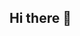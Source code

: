 ## Hi there 👋

<!--
**maryamh5/maryamh5** is a ✨ _special_ ✨ repository because its `README.md` (this file) appears on your GitHub profile.

# 👋 Hi, I'm Maryam

🎓 Student at **The Open University**  
📘 Pursuing a flexible **Open Degree** focused on business, finance, and law  
💼 Founder of **Maryam Consulting** – delivering digital solutions to the construction and housing industry  
💻 Working across **Lenovo**, **Samsung Tab A9**, and **iPhone**  
📚 Learning **GitHub**, **Notion**, **Canva**, and full-stack digital tools  

---

## 🎓 Education

- **BA/BSc (Honours) Open Degree**, The Open University  
  - 📊 B294 Financial Analysis and Decision Making (2025)  
  - 📈 M248 Analysing Data (2025)  
  - ⚖️ W240 Business and Employment Law (2026)  
  - 🏅 Badge: *Introducing Multidisciplinary Study* (OU, 2024)  

---

## 🚀 Projects & Goals
- ✨ Build my online presence and digital brand  
- 💼 Grow my consultancy supporting construction tech adoption  
- 🌐 Complete and launch client websites (Webflow & CMS-based)  
- ⚙️ Automate workflows using **COINS APIs**, email integrations, and CRM syncing  
- 🎓 Complete my Open Degree combining business, law, and data  
- 💡 Help others save money, become efficient, and build freedom  

---

## 🧠 What I Do at Maryam Consulting
- ✅ Configure **COINS ERP** for UK housing and construction clients  
- 🔗 Build and test **API integrations** (e.g., CRM to COINS, Outlook sync)  
- 📤 Automate lead response workflows and system alerts  
- 🌍 Design client-facing **Webflow websites** (marketing + client portals)  
- 🧾 Guide clients on digital tools that reduce admin and boost productivity  

---

## 🛠️ Tools I Use
- 🎨 **Canva Pro** – branding, client materials, social content  
- 🧠 **Notion Pro** – client dashboards, delivery plans, study hub  
- 🤖 **GitHub Copilot** – learning automation & development workflows  
- 🧾 **COINS ERP** – workflow configs, exports, reports, and SQL  
- 💻 **Webflow** – building sites for my consulting firm & clients  
- 🔧 **Postman** – for testing API integrations  
- 🧪 **Replit** – to test and build automation code  
- 📄 **Microsoft 365** – free via OU for client docs & reporting  
- ☁️ **Google Drive / OneDrive** – for secure file sharing and version control  

---

## 💻 Devices I Work On
- **Lenovo Laptop** – COINS configs, website builds, heavy workflows  
- **Samsung Tab A9** – for studying, notes, Canva design  
- **iPhone** – scanning, content review, and managing comms on-the-go  

---

## 🌐 What I’m Working On
- 🔄 Finalising Outlook + COINS API integration for automated lead handling  
- 🧱 Building the **Maryam Consulting** website  
- 🏠 Launching a new Webflow site for **DGCS Cobham Security**  
- 🧭 Planning video content for lead generation across LinkedIn and TikTok  
- 💡 Researching low-cost tools that save small businesses time + money  

---

## 📫 Contact Me
📮 **Work Opportunities:** info@maryamconsulting.com  
📬 **Student/General Contact:** studentmaryam5@gmail.com  

Thanks for stopping by! ⭐

